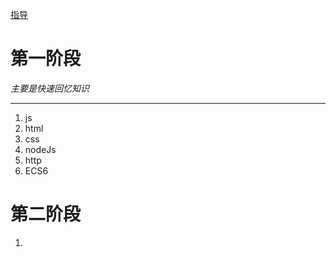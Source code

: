 <!--
 * @Author: Merlynr
 * @Date: 2022-05-09 20:45:45
 * @LastEditTime: 2022-05-09 20:49:14
 * @LastEditors: your name
 * @Description: 
 * @FilePath: \byYourself\FE\README.md
 * 少年强，中国强！
-->

[指导](https://juejin.cn/post/6844903830887366670#heading-46)

# 第一阶段
<em>主要是快速回忆知识</em>

-----------------
1. js
2. html
3. css
4. nodeJs
5. http
6. ECS6
# 第二阶段
1. 

